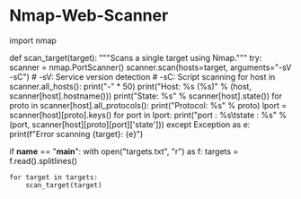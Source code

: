 # Nmap-Web-Scanner
import nmap

def scan_target(target):
    """Scans a single target using Nmap."""
    try:
        scanner = nmap.PortScanner()
        scanner.scan(hosts=target, arguments="-sV -sC") 
        # -sV: Service version detection
        # -sC: Script scanning
        for host in scanner.all_hosts():
            print("-" * 50)
            print("Host: %s (%s)" % (host, scanner[host].hostname()))
            print("State: %s" % scanner[host].state())
            for proto in scanner[host].all_protocols():
                print("Protocol: %s" % proto)
                lport = scanner[host][proto].keys()
                for port in lport:
                    print("port : %s\tstate : %s" % (port, scanner[host][proto][port]['state']))
    except Exception as e:
        print(f"Error scanning {target}: {e}")

if __name__ == "__main__":
    with open("targets.txt", "r") as f:
        targets = f.read().splitlines()

    for target in targets:
        scan_target(target)
        
